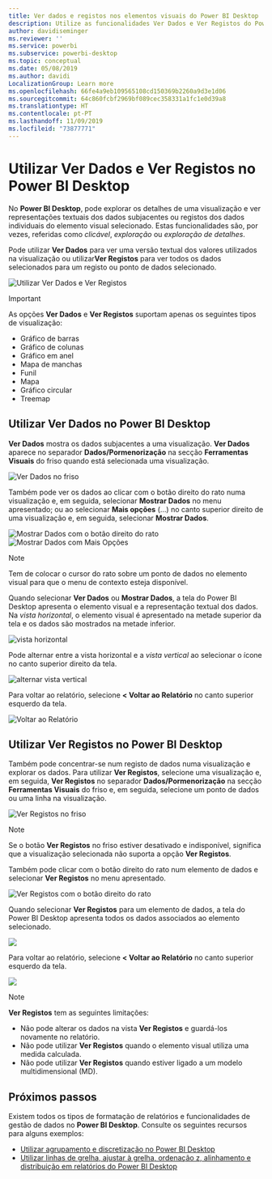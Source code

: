 ```yaml
---
title: Ver dados e registos nos elementos visuais do Power BI Desktop
description: Utilize as funcionalidades Ver Dados e Ver Registos do Power BI Desktop para explorar detalhes
author: davidiseminger
ms.reviewer: ''
ms.service: powerbi
ms.subservice: powerbi-desktop
ms.topic: conceptual
ms.date: 05/08/2019
ms.author: davidi
LocalizationGroup: Learn more
ms.openlocfilehash: 66fe4a9eb109565108cd150369b2260a9d3e1d06
ms.sourcegitcommit: 64c860fcbf2969bf089cec358331a1fc1e0d39a8
ms.translationtype: HT
ms.contentlocale: pt-PT
ms.lasthandoff: 11/09/2019
ms.locfileid: "73877771"
---
```

# <a name="use-see-data-and-see-records-in-power-bi-desktop"></a>Utilizar Ver Dados e Ver Registos no Power BI Desktop
No **Power BI Desktop**, pode explorar os detalhes de uma visualização e ver representações textuais dos dados subjacentes ou registos dos dados individuais do elemento visual selecionado. Estas funcionalidades são, por vezes, referidas como *clicável*, *exploração* ou *exploração de detalhes*.

Pode utilizar **Ver Dados** para ver uma versão textual dos valores utilizados na visualização ou utilizar**Ver Registos** para ver todos os dados selecionados para um registo ou ponto de dados selecionado. 

![Utilizar Ver Dados e Ver Registos](media/desktop-see-data-see-records/see-data-record.png)

>[!IMPORTANT]
>As opções **Ver Dados** e **Ver Registos** suportam apenas os seguintes tipos de visualização:
>  - Gráfico de barras
>  - Gráfico de colunas
>  - Gráfico em anel
>  - Mapa de manchas
>  - Funil
>  - Mapa
>  - Gráfico circular
>  - Treemap

## <a name="use-see-data-in-power-bi-desktop"></a>Utilizar Ver Dados no Power BI Desktop

**Ver Dados** mostra os dados subjacentes a uma visualização. **Ver Dados** aparece no separador **Dados/Pormenorização** na secção **Ferramentas Visuais** do friso quando está selecionada uma visualização.

![Ver Dados no friso](media/desktop-see-data-see-records/see-data1.png)

Também pode ver os dados ao clicar com o botão direito do rato numa visualização e, em seguida, selecionar **Mostrar Dados** no menu apresentado; ou ao selecionar **Mais opções** (…) no canto superior direito de uma visualização e, em seguida, selecionar **Mostrar Dados**.

![Mostrar Dados com o botão direito do rato](media/desktop-see-data-see-records/see-data2.png)&nbsp;&nbsp;![Mostrar Dados com Mais Opções](media/desktop-see-data-see-records/see-data3.png)

> [!NOTE]
> Tem de colocar o cursor do rato sobre um ponto de dados no elemento visual para que o menu de contexto esteja disponível.

Quando selecionar **Ver Dados** ou **Mostrar Dados**, a tela do Power BI Desktop apresenta o elemento visual e a representação textual dos dados. Na *vista horizontal*, o elemento visual é apresentado na metade superior da tela e os dados são mostrados na metade inferior. 

![vista horizontal](media/desktop-see-data-see-records/see-data4a.png)

Pode alternar entre a vista horizontal e a *vista vertical* ao selecionar o ícone no canto superior direito da tela.

![alternar vista vertical](media/desktop-see-data-see-records/see-data4.png)

Para voltar ao relatório, selecione **< Voltar ao Relatório** no canto superior esquerdo da tela.

![Voltar ao Relatório](media/desktop-see-data-see-records/see-data5.png)

## <a name="use-see-records-in-power-bi-desktop"></a>Utilizar Ver Registos no Power BI Desktop

Também pode concentrar-se num registo de dados numa visualização e explorar os dados. Para utilizar **Ver Registos**, selecione uma visualização e, em seguida, **Ver Registos** no separador **Dados/Pormenorização** na secção **Ferramentas Visuais** do friso e, em seguida, selecione um ponto de dados ou uma linha na visualização. 

![Ver Registos no friso](media/desktop-see-data-see-records/see-record1.png)

> [!NOTE]
> Se o botão **Ver Registos** no friso estiver desativado e indisponível, significa que a visualização selecionada não suporta a opção **Ver Registos**.

Também pode clicar com o botão direito do rato num elemento de dados e selecionar **Ver Registos** no menu apresentado.

![Ver Registos com o botão direito do rato](media/desktop-see-data-see-records/see-record2.png)

Quando selecionar **Ver Registos** para um elemento de dados, a tela do Power BI Desktop apresenta todos os dados associados ao elemento selecionado. 

![](media/desktop-see-data-see-records/see-record3.png)

Para voltar ao relatório, selecione **< Voltar ao Relatório** no canto superior esquerdo da tela.

![](media/desktop-see-data-see-records/see-record4.png)

> [!NOTE]
>**Ver Registos** tem as seguintes limitações:
> - Não pode alterar os dados na vista **Ver Registos** e guardá-los novamente no relatório.
> - Não pode utilizar **Ver Registos** quando o elemento visual utiliza uma medida calculada.
> - Não pode utilizar **Ver Registos** quando estiver ligado a um modelo multidimensional (MD).

## <a name="next-steps"></a>Próximos passos
Existem todos os tipos de formatação de relatórios e funcionalidades de gestão de dados no **Power BI Desktop**. Consulte os seguintes recursos para alguns exemplos:

* [Utilizar agrupamento e discretização no Power BI Desktop](desktop-grouping-and-binning.md)
* [Utilizar linhas de grelha, ajustar à grelha, ordenação z, alinhamento e distribuição em relatórios do Power BI Desktop](desktop-gridlines-snap-to-grid.md)

